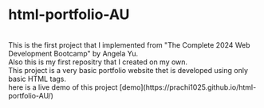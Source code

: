 # html-portfolio-AU
<br>
This is the first project that I implemented from "The Complete 2024 Web Development Bootcamp" by Angela Yu.
<br>
Also this is my first repositry that I created on my own.
<br>
This project is a very basic portfolio website thet is developed using only basic HTML tags.
<br>
here is a live demo of this project [demo](https://prachi1025.github.io/html-portfolio-AU/)
